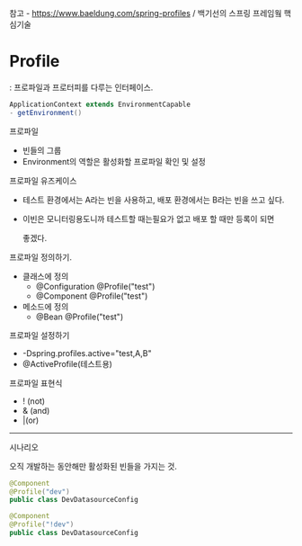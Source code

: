 참고 - https://www.baeldung.com/spring-profiles / 백기선의 스프링 프레임웤 핵심기술

#  Profile

: 프로파일과 프로터피를 다루는 인터페이스.

```java
ApplicationContext extends EnvironmentCapable
- getEnvironment()
```

프로파일

- 빈들의 그룹
- Environment​의 역할은 활성화할 프로파일 확인 및 설정 

프로파일 유즈케이스 

- 테스트 환경에서는 A라는 빈을 사용하고, 배포 환경에서는 B라는 빈을 쓰고 싶다. 

- 이빈은 모니터링용도니까 테스트할 때는필요가 없고 배포 할 때만 등록이 되면 

  좋겠다. 

프로파일 정의하기.

- 클래스에 정의
  - @Configuration @Profile("test")
  - @Component @Profile("test")
- 메소드에 정의
  - @Bean @Profile("test")

프로파일 설정하기

- -Dspring.profiles.active="test,A,B"
- @ActiveProfile(테스트용)

프로파일 표현식 

- ! (not) 
- & (and) 
- |(or) 



---

시나리오

오직 개발하는 동안해만 활성화된 빈들을 가지는 것.

```java
@Component
@Profile("dev")
public class DevDatasourceConfig
```

```java
@Component
@Profile("!dev")
public class DevDatasourceConfig
```

